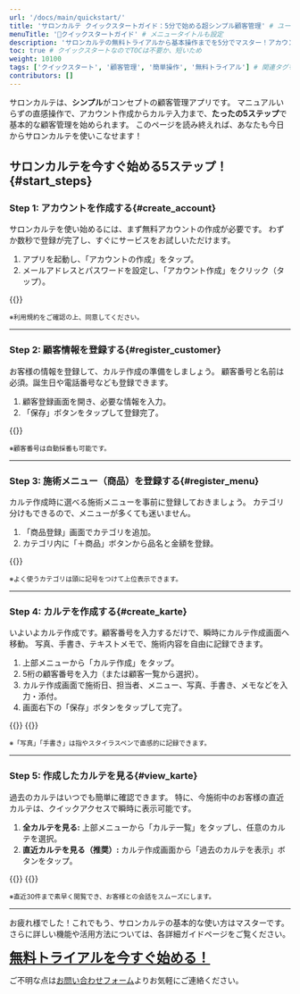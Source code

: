 ```yaml
---
url: '/docs/main/quickstart/'
title: 'サロンカルテ クイックスタートガイド：5分で始める超シンプル顧客管理' # ユーザーが求める価値を強調
menuTitle: '🔰クイックスタートガイド' # メニュータイトルも設定
description: 'サロンカルテの無料トライアルから基本操作までを5分でマスター！アカウント作成、顧客登録、カルテ作成・閲覧、商品登録、顧客検索の必須手順を簡潔に解説。このページだけで即座にサロン顧客管理を始められます。'
toc: true # クイックスタートなのでTOCは不要か、短いため
weight: 10100
tags: ['クイックスタート', '顧客管理', '簡単操作', '無料トライアル'] # 関連タグを追加
contributors: []
---
```


サロンカルテは、**シンプル**がコンセプトの顧客管理アプリです。
マニュアルいらずの直感操作で、アカウント作成からカルテ入力まで、**たったの5ステップ**で基本的な顧客管理を始められます。
このページを読み終えれば、あなたも今日からサロンカルテを使いこなせます！

## サロンカルテを今すぐ始める5ステップ！{#start_steps}

### Step 1: アカウントを作成する{#create_account}

サロンカルテを使い始めるには、まず無料アカウントの作成が必要です。
わずか数秒で登録が完了し、すぐにサービスをお試しいただけます。

<ol>
  <li>アプリを起動し、「アカウントの作成」をタップ。</li>
  <li>メールアドレスとパスワードを設定し、「アカウント作成」をクリック（タップ）。</li>
</ol>
<p class="text-center mt-3 mb-5">
  {{<iTablet filename="img/signup" msg="無料アカウント作成画面：メールとパスワードで登録" >}}
</p>
<p class="text-center text-muted"><small>※利用規約をご確認の上、同意してください。</small></p>

---

### Step 2: 顧客情報を登録する{#register_customer}

お客様の情報を登録して、カルテ作成の準備をしましょう。
顧客番号と名前は必須。誕生日や電話番号なども登録できます。

<ol>
  <li>顧客登録画面を開き、必要な情報を入力。</li>
  <li>「保存」ボタンをタップして登録完了。</li>
</ol>
<p class="text-center mt-3 mb-5">
  {{<iTablet filename="img/makeCustomer" msg="顧客登録画面：お客様の基本情報を入力" >}}
</p>
<p class="text-center text-muted"><small>※顧客番号は自動採番も可能です。</small></p>

---

### Step 3: 施術メニュー（商品）を登録する{#register_menu}

カルテ作成時に選べる施術メニューを事前に登録しておきましょう。
カテゴリ分けもできるので、メニューが多くても迷いません。

<ol>
  <li>「商品登録」画面でカテゴリを追加。</li>
  <li>カテゴリ内に「＋商品」ボタンから品名と金額を登録。</li>
</ol>
<p class="text-center mt-3 mb-5">
  {{<iTablet filename="img/items" msg="商品登録画面：施術メニューや商品をカテゴリ別に管理" >}}
</p>
<p class="text-center text-muted"><small>※よく使うカテゴリは頭に記号をつけて上位表示できます。</small></p>

---

### Step 4: カルテを作成する{#create_karte}

いよいよカルテ作成です。顧客番号を入力するだけで、瞬時にカルテ作成画面へ移動。
写真、手書き、テキストメモで、施術内容を自由に記録できます。

<ol>
  <li>上部メニューから「カルテ作成」をタップ。</li>
  <li>5桁の顧客番号を入力（または顧客一覧から選択）。</li>
  <li>カルテ作成画面で施術日、担当者、メニュー、写真、手書き、メモなどを入力・添付。</li>
  <li>画面右下の「保存」ボタンをタップして完了。</li>
</ol>
<p class="text-center mt-3 mb-5">
  {{<iTablet filename="img/inputDigit" msg="カルテ作成開始：顧客番号で素早くアクセス" >}}
  {{<iTablet filename="img/makeKarte" msg="カルテ作成画面：写真・手書き・テキストで詳細を記録" >}}
</p>
<p class="text-center text-muted"><small>※「写真」「手書き」は指やスタイラスペンで直感的に記録できます。</small></p>

---

### Step 5: 作成したカルテを見る{#view_karte}

過去のカルテはいつでも簡単に確認できます。
特に、今施術中のお客様の直近カルテは、クイックアクセスで瞬時に表示可能です。

<ol>
  <li><strong>全カルテを見る:</strong> 上部メニューから「カルテ一覧」をタップし、任意のカルテを選択。</li>
  <li><strong>直近カルテを見る（推奨）:</strong> カルテ作成画面から「過去のカルテを表示」ボタンをタップ。</li>
</ol>
<p class="text-center mt-3 mb-5">
  {{<iTablet filename="img/karteList" msg="カルテ一覧画面：すべてのカルテをリストで確認" >}}
  {{<iTablet filename="img/prevKarte" msg="過去のカルテを素早く呼び出すクイックボタン" >}}
</p>
<p class="text-center text-muted"><small>※直近30件まで素早く閲覧でき、お客様との会話をスムーズにします。</small></p>

---

<p class="lead text-center mt-5 mb-5">
  お疲れ様でした！これでもう、サロンカルテの基本的な使い方はマスターです。<br>
  さらに詳しい機能や活用方法については、各詳細ガイドページをご覧ください。
</p>

<div class="row justify-content-center mt-4">
  <div class="col-md-12 mb-3 text-center">
    <a href="https://karte.hotaka-g.com/" target="_blank" class="btn btn-primary btn-lg w-100 py-3" style="font-size: 1.5rem; font-weight: bold;">無料トライアルを今すぐ始める！</a>
  </div>
</div>
<p class="text-center mt-3 text-muted">
  ご不明な点は<a href="/docs/system/inquery/">お問い合わせフォーム</a>よりお気軽にご連絡ください。
</p>